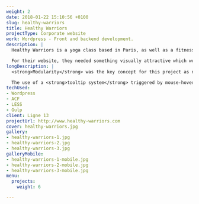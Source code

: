 ```yaml
---
weight: 2
date: 2018-01-22 15:10:56 +0100
slug: healthy-warriors
title: Healthy Warriors
projectType: Corporate website
work: Wordpress - Front and backend development.
description: |
  Healthy Warriors is a yoga class based in Paris, as well as a fitness center and a healthy café.

  For their website, they needed something visually attractive which would inform their student about the upcoming classes and present the various teachers.
longDescription: |
  <strong>Modularity</strong> was the key concept for this project as not only this yoga class is the home for dozens of teachers coming from around the world, but it's also a place were several yoga disciplines are being taught.

  The use of a <strong>tooltip system</strong> triggered by mouse-hover effects and Wordpress <strong>Custom Post Types</strong> allowed us to present these combinations.
techUsed:
- Wordpress
- ACF
- LESS
- Gulp
client: Ligne 13
projectUrl: http://www.healthy-warriors.com
cover: healthy-warriors.jpg
gallery:
- healthy-warriors-1.jpg
- healthy-warriors-2.jpg
- healthy-warriors-3.jpg
galleryMobile:
- healthy-warriors-1-mobile.jpg
- healthy-warriors-2-mobile.jpg
- healthy-warriors-3-mobile.jpg
menu:
  projects:
    weight: 6

---
```


